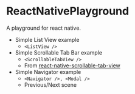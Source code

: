# ReactNativePlayground
A playground for react native.

+ Simple List View example
  - `<ListView />`
+ Simple Scrollable Tab Bar example
  - `<ScrollableTabView />`
  - From [react-native-scrollable-tab-view](https://github.com/brentvatne/react-native-scrollable-tab-view)
+ Simple Navigator example
  - `<Navigator />, <Modal />`
  - Previous/Next scene
